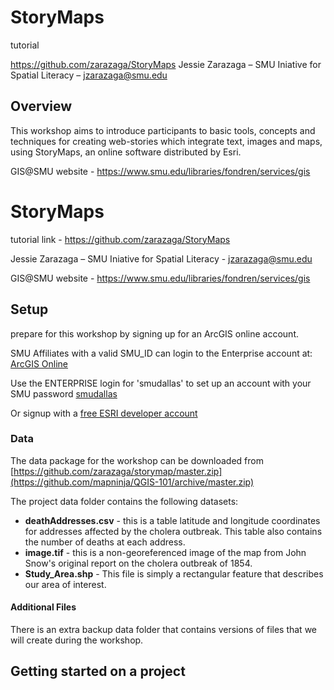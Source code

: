 # StoryMaps
tutorial

https://github.com/zarazaga/StoryMaps
Jessie Zarazaga – SMU Iniative for Spatial Literacy – jzarazaga@smu.edu

## Overview

This workshop aims to introduce participants to basic tools, concepts and techniques for creating web-stories which integrate text, images and maps, using StoryMaps, an online software distributed by Esri.   

GIS@SMU website - https://www.smu.edu/libraries/fondren/services/gis

# StoryMaps

tutorial link - https://github.com/zarazaga/StoryMaps

Jessie Zarazaga – SMU Iniative for Spatial Literacy -     jzarazaga@smu.edu

GIS@SMU website - https://www.smu.edu/libraries/fondren/services/gis


## Setup

prepare for this workshop by signing up for an ArcGIS online account.

SMU Affiliates with a valid SMU_ID can login to the Enterprise account at: [ArcGIS Online](https://www.arcgis.com/home/index.html) 

Use the ENTERPRISE login for 'smudallas' to set up an account with your SMU password [smudallas](https://www.arcgis.com/sharing/rest/oauth2/authorize?client_id=arcgisonline&display=default&response_type=token&state=%7B%22useLandingPage%22%3Atrue%7D&expiration=20160&locale=en-us&redirect_uri=https%3A%2F%2Fwww.arcgis.com%2Fhome%2Faccountswitcher-callback.html&force_login=true&hideCancel=true&showSignupOption=true&canHandleCrossOrgSignIn=true&signuptype=esri)

Or signup with a [free ESRI developer account](https://developers.arcgis.com/sign-up/)

### Data

The data package for the workshop can be downloaded from [https://github.com/zarazaga/storymap/master.zip](https://github.com/mapninja/QGIS-101/archive/master.zip)

The project data folder contains the following datasets:

* **deathAddresses.csv**  - this is a table latitude and longitude coordinates for addresses affected by the cholera outbreak. This table also contains the number of deaths at each address.  
* **image.tif** - this is a non-georeferenced image of the map from John Snow's original report on the cholera outbreak of 1854. 
* **Study_Area.shp** - This file is simply a rectangular feature that describes our area of interest.  

#### Additional Files
There is an extra backup data folder that contains versions of files that we will create during the workshop.

## Getting started on a project  


